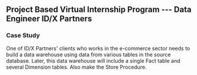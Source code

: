 ## Project Based Virtual Internship Program --- Data Engineer ID/X Partners

### Case Study
One of ID/X Partners' clients who works in the e-commerce sector needs to build a data warehouse using data from various tables in the source database. Later, this data warehouse will include a single Fact table and several Dimension tables. Also make the Store Procedure.

